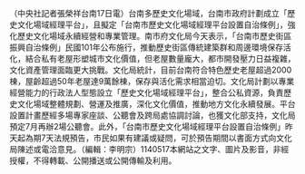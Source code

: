 （中央社記者張榮祥台南17日電）台南多歷史文化場域，台南市政府計劃成立「歷史文化場域經理平台」，且擬定「台南市歷史文化場域經理平台設置自治條例」，強化歷史文化場域永續經營和專業管理。南市府文化局今天表示，「台南市歷史街區振興自治條例」民國101年公布施行，推動歷史街區傳統建築群和周邊環境保存活化，結合私有老屋形塑城市文化價值，但老屋數量龐大，都市開發壓力日益複雜，文化資產管理面臨更大挑戰。文化局統計，目前台南符合特色歷史老屋超過2000棟，屋齡超過50年老屋達9萬餘棟，保存與活化需求相當迫切。文化局計劃以專業經營能力的行政法人型態設立「歷史文化場域經理平台」，整合公私資源，負責歷史文化場域整體規劃、營運及推廣，深化文化價值，推動地方文化永續發展。平台設置計畫歷經多場專家座談、公聽會及跨局處協調討論，也獲文化部支持，文化局預定7月再辦2場公聽會。此外，「台南市歷史文化場域經理平台設置自治條例」昨天起為期7天法規預告，市民如果有建議或疑問，可於預告期間以書面方式向文化局陳述或電洽意見。（編輯：李明宗）1140517本網站之文字、圖片及影音，非經授權，不得轉載、公開播送或公開傳輸及利用。